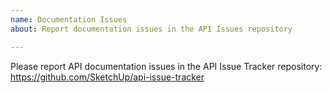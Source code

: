 ```yaml
---
name: Documentation Issues
about: Report documentation issues in the API Issues repository

---
```


Please report API documentation issues in the API Issue Tracker repository: https://github.com/SketchUp/api-issue-tracker
